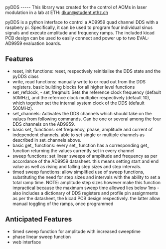 pyDDS ----- This library was created for the control of AOMs in laser
modulation in a lab at ETH: dkun@student.ethz.ch

pyDDS is a python interface to control a AD9959 quad channel DDS with a raspbery pi. Specifically, it can be used to program four individual sinus signals and execute amplitude and frequency ramps.
The included kicad PCB design can be used to easily connect and power up to two EVAL-AD9959 evaluation boards.


Features
--------
- reset, init functions: reset, respectively reinitialise the DDS state and the pyDDS class
- write, read functions: manually write to or read out from the DDS registers. basic building blocks for all higher level functions
- set_refclock, - set_freqmult: Sets the reference clock frequency (default 50MHz), and the refernce clock multiplier respectively (default 10), which together set the internal system clock of the DDS (default 500MHz). 
- set_channels: Activates the DDS channels which should take on the values from following commands. Can be one or several among the four DDS channels on the AD9959.
- basic set_ functions: set frequency, phase, amplitude and current of independent channels. able to set single or multiple channels as described in set_channels above.
- basic get_ functions: every set_ function has a corresponding get_ function returning the values currently set in every channel 
- sweep functions: set linear sweeps of amplitude and frequency as per accordance of the AD9959 datasheet. this means setting start and end value as well as rising and falling step sizes and step intervals.
- timed sweep functions: allow simplified use of sweep functions, substituting the need for step sizes and intervals with the ability to set a total ramp time. NOTE: amplitude step sizes however make this function impractical because the maximum sweep time allowed lies below 1ms
-also includes a dictionary of DDS registers and profile pin assignments as per the datasheet, the kicad PCB design respectively. the latter allow manual toggling of the ramps, once programmed


Anticipated Features
--------------------
- timed sweep function for amplitude with increased sweeptime
- phase linear sweep function
- web interface

